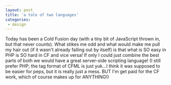 ```yaml
---
layout: post
title: 'a tale of two languages'
categories:
 - design
---
```


Today has been a Cold Fusion day (with a tiny bit of JavaScript thrown in, but that never counts). What stikes me odd and what would make me pull my hair out (if it wasn't already falling out by itself) is that what is SO easy in PHP is SO hard in CF and vice versa! If only I could just combine the best parts of both we would have a great server-side scripting language! (I still prefer PHP;  the tag format of CFML is just yuk...I think it was supposed to be easier for peps, but it is really just a mess. BUT I'm get paid for the CF work, which of course makes up for ANYTHING!)

